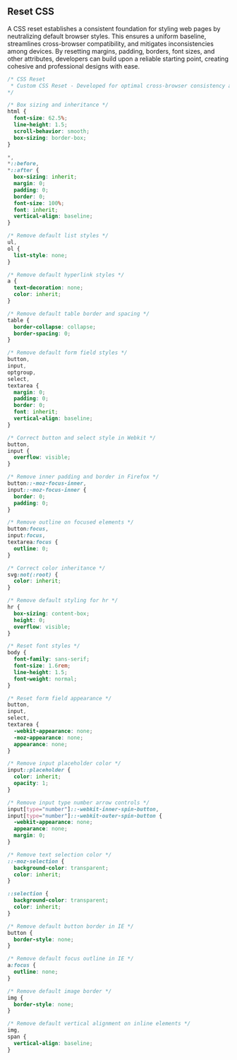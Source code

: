 ## Reset CSS

A CSS reset establishes a consistent foundation for styling web pages by neutralizing default browser styles. This ensures a uniform baseline, streamlines cross-browser compatibility, and mitigates inconsistencies among devices. By resetting margins, padding, borders, font sizes, and other attributes, developers can build upon a reliable starting point, creating cohesive and professional designs with ease.

```css
/* CSS Reset
 * Custom CSS Reset - Developed for optimal cross-browser consistency and minimal default styling 
*/

/* Box sizing and inheritance */
html {
  font-size: 62.5%;
  line-height: 1.5;
  scroll-behavior: smooth;
  box-sizing: border-box;
}

*,
*::before,
*::after {
  box-sizing: inherit;
  margin: 0;
  padding: 0;
  border: 0;
  font-size: 100%;
  font: inherit;
  vertical-align: baseline;
}

/* Remove default list styles */
ul,
ol {
  list-style: none;
}

/* Remove default hyperlink styles */
a {
  text-decoration: none;
  color: inherit;
}

/* Remove default table border and spacing */
table {
  border-collapse: collapse;
  border-spacing: 0;
}

/* Remove default form field styles */
button,
input,
optgroup,
select,
textarea {
  margin: 0;
  padding: 0;
  border: 0;
  font: inherit;
  vertical-align: baseline;
}

/* Correct button and select style in Webkit */
button,
input {
  overflow: visible;
}

/* Remove inner padding and border in Firefox */
button::-moz-focus-inner,
input::-moz-focus-inner {
  border: 0;
  padding: 0;
}

/* Remove outline on focused elements */
button:focus,
input:focus,
textarea:focus {
  outline: 0;
}

/* Correct color inheritance */
svg:not(:root) {
  color: inherit;
}

/* Remove default styling for hr */
hr {
  box-sizing: content-box;
  height: 0;
  overflow: visible;
}

/* Reset font styles */
body {
  font-family: sans-serif;
  font-size: 1.6rem;
  line-height: 1.5;
  font-weight: normal;
}

/* Reset form field appearance */
button,
input,
select,
textarea {
  -webkit-appearance: none;
  -moz-appearance: none;
  appearance: none;
}

/* Remove input placeholder color */
input::placeholder {
  color: inherit;
  opacity: 1;
}

/* Remove input type number arrow controls */
input[type="number"]::-webkit-inner-spin-button,
input[type="number"]::-webkit-outer-spin-button {
  -webkit-appearance: none;
  appearance: none;
  margin: 0;
}

/* Remove text selection color */
::-moz-selection {
  background-color: transparent;
  color: inherit;
}

::selection {
  background-color: transparent;
  color: inherit;
}

/* Remove default button border in IE */
button {
  border-style: none;
}

/* Remove default focus outline in IE */
a:focus {
  outline: none;
}

/* Remove default image border */
img {
  border-style: none;
}

/* Remove default vertical alignment on inline elements */
img,
span {
  vertical-align: baseline;
}
```
